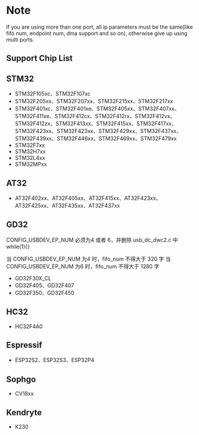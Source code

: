 # Note

If you are using more than one port, all ip parameters must be the same(like fifo num, endpoint num, dma support and so on), otherwise give up using multi ports.

## Support Chip List

## STM32

- STM32F105xc、STM32F107xc
- STM32F205xx、STM32F207xx、STM32F215xx、STM32F217xx
- STM32F401xc、STM32F401xe、STM32F405xx、STM32F407xx、STM32F411xe、STM32F412cx、STM32F412rx、STM32F412vx、STM32F412zx、STM32F413xx、STM32F415xx、STM32F417xx、STM32F423xx、STM32F423xx、STM32F429xx、STM32F437xx、STM32F439xx、STM32F446xx、STM32F469xx、STM32F479xx
- STM32F7xx
- STM32H7xx
- STM32L4xx
- STM32MPxx

## AT32

- AT32F402xx、AT32F405xx、AT32F415xx、AT32F423xx、AT32F425xx、AT32F435xx、AT32F437xx

## GD32

CONFIG_USBDEV_EP_NUM 必须为4 或者 6，并删除 usb_dc_dwc2.c 中 while(1){}

当 CONFIG_USBDEV_EP_NUM 为4 时，fifo_num 不得大于 320 字
当 CONFIG_USBDEV_EP_NUM 为6 时，fifo_num 不得大于 1280 字

- GD32F30X_CL
- GD32F405、GD32F407
- GD32F350、GD32F450

## HC32

- HC32F4A0

## Espressif

- ESP32S2、ESP32S3、ESP32P4

## Sophgo

- CV18xx

## Kendryte

- K230
